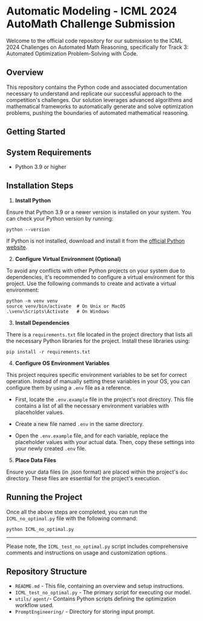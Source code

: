 # Automatic Modeling - ICML 2024 AutoMath Challenge Submission

Welcome to the official code repository for our submission to the ICML 2024 Challenges on Automated Math Reasoning, specifically for Track 3: Automated Optimization Problem-Solving with Code.

## Overview

This repository contains the Python code and associated documentation necessary to understand and replicate our successful approach to the competition's challenges. Our solution leverages advanced algorithms and mathematical frameworks to automatically generate and solve optimization problems, pushing the boundaries of automated mathematical reasoning.


## Getting Started

## System Requirements

- Python 3.9 or higher

## Installation Steps

1. **Install Python**

Ensure that Python 3.9 or a newer version is installed on your system. You can check your Python version by running:

```shell
python --version
```

If Python is not installed, download and install it from the [official Python website](https://www.python.org/downloads/).

2. **Configure Virtual Environment (Optional)**

To avoid any conflicts with other Python projects on your system due to dependencies, it's recommended to configure a virtual environment for this project. Use the following commands to create and activate a virtual environment:

```shell
python -m venv venv
source venv/bin/activate  # On Unix or MacOS
.\venv\Scripts\Activate   # On Windows
```

3. **Install Dependencies**

There is a `requirements.txt` file located in the project directory that lists all the necessary Python libraries for the project. Install these libraries using:

```shell
pip install -r requirements.txt
```

4. **Configure OS Environment Variables**

This project requires specific environment variables to be set for correct operation. Instead of manually setting these variables in your OS, you can configure them by using a `.env` file as a reference. 

- First, locate the `.env.example` file in the project's root directory. This file contains a list of all the necessary environment variables with placeholder values.
  
- Create a new file named `.env` in the same directory.

- Open the `.env.example` file, and for each variable, replace the placeholder values with your actual data. Then, copy these settings into your newly created `.env` file.

5. **Place Data Files**

Ensure your data files (in .json format) are placed within the project's `doc` directory. These files are essential for the project's execution.

## Running the Project

Once all the above steps are completed, you can run the `ICML_no_optimal.py` file with the following command:

```shell
python ICML_no_optimal.py
```
---

Please note, the `ICML_test_no_optimal.py` script includes comprehensive comments and instructions on usage and customization options.

## Repository Structure

- `README.md` - This file, containing an overview and setup instructions.
- `ICML_test_no_optimal.py` - The primary script for executing our model.
- `utils/` `agent/`- Contains Python scripts defining the optimization workflow used.
- `PromptEngineering/` - Directory for storing input prompt.



